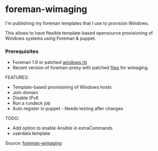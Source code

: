 foreman-wimaging
================
I'm publishing my foreman templates that I use to provision Windows.

This allows to have flexible template-based opensource provisioning of Windows systems using Foreman & puppet.

### Prerequisites 
- Foreman 1.9 or patched [windows.rb](https://github.com/theforeman/foreman/commit/85e625447252ac1810a6e2bdabf03baeb3d4d56c)
- Recent version of foreman-proxy with patched [files](https://github.com/theforeman/smart-proxy/pull/258/files) for wimaging.

FEATURES:
- Template-based provisioning of Windows hosts
- Join domain
- Disable IPv6
- Run a rundeck job
- Auto register in puppet - Needs testing after changes

TODO:
- Add option to enable Ansible in extraCommands
- userdata template

Source: [foreman-wimaging](https://github.com/kireevco/foreman-wimaging)
